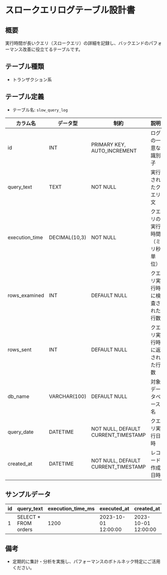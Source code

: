 # スロークエリログテーブル設計書

## 概要
実行時間が長いクエリ（スロークエリ）の詳細を記録し、バックエンドのパフォーマンス改善に役立てるテーブルです。

## テーブル種類
- トランザクション系

## テーブル定義
- テーブル名: `slow_query_log`

| カラム名       | データ型       | 制約                                      | 説明                                      |
|----------------|----------------|-------------------------------------------|-------------------------------------------|
| id             | INT            | PRIMARY KEY, AUTO_INCREMENT               | ログの一意な識別子                         |
| query_text     | TEXT           | NOT NULL                                  | 実行されたクエリ文                         |
| execution_time | DECIMAL(10,3)  | NOT NULL                                  | クエリの実行時間（ミリ秒単位）              |
| rows_examined  | INT            | DEFAULT NULL                              | クエリ実行時に検査された行数                |
| rows_sent      | INT            | DEFAULT NULL                              | クエリ実行時に返された行数                  |
| db_name        | VARCHAR(100)   | DEFAULT NULL                              | 対象データベース名                         |
| query_date     | DATETIME       | NOT NULL, DEFAULT CURRENT_TIMESTAMP       | クエリ実行日時                            |
| created_at     | DATETIME       | NOT NULL, DEFAULT CURRENT_TIMESTAMP       | レコード作成日時                          |

## サンプルデータ
| id | query_text           | execution_time_ms | executed_at          | created_at           |
|----|----------------------|-------------------|----------------------|----------------------|
| 1  | SELECT * FROM orders | 1200              | 2023-10-01 12:00:00  | 2023-10-01 12:00:00  |

## 備考
- 定期的に集計・分析を実施し、パフォーマンスのボトルネック特定にご活用ください。
